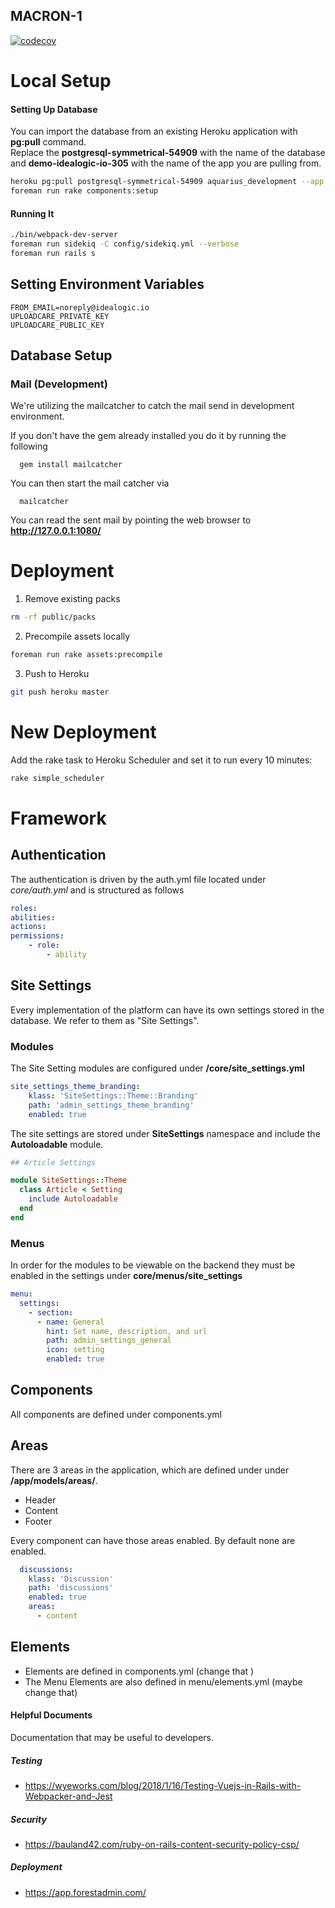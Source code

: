 MACRON-1
--------
[![codecov](https://codecov.io/gh/leouofa/aquarius/branch/master/graph/badge.svg?token=SpfdxrArOG)](https://codecov.io/gh/leouofa/aquarius)

# Local Setup

#### Setting Up Database
You can import the database from an existing Heroku application with __pg:pull__ command.  
Replace the __postgresql-symmetrical-54909__ with the name of the database 
and __demo-idealogic-io-305__ with the name of the app you are pulling from.

```bash
heroku pg:pull postgresql-symmetrical-54909 aquarius_development --app demo-idealogic-io-305
foreman run rake components:setup
```

#### Running It
```bash
./bin/webpack-dev-server
foreman run sidekiq -C config/sidekiq.yml --verbose
foreman run rails s
```

## Setting Environment Variables
```
FROM_EMAIL=noreply@idealogic.io
UPLOADCARE_PRIVATE_KEY
UPLOADCARE_PUBLIC_KEY
```

## Database Setup


### Mail (Development)
We're utilizing the mailcatcher to catch the mail send in development environment.

If you don't have the gem already installed you do it by running the following
```
  gem install mailcatcher
```
  
You can then start the mail catcher via
```
  mailcatcher
```

You can read the sent mail by pointing the  web browser to  **http://127.0.0.1:1080/**

# Deployment
1. Remove existing packs
```bash
rm -rf public/packs
```

2. Precompile assets locally
```bash
foreman run rake assets:precompile
```

3. Push to Heroku
```bash
git push heroku master
```

# New Deployment
Add the rake task to Heroku Scheduler and set it to run every 10 minutes:
```bash
rake simple_scheduler
```

# Framework

## Authentication
The authentication is driven by the auth.yml file located under _core/auth.yml_ and is structured as follows
```yml
roles:
abilities:
actions:
permissions:
    - role:
        - ability
```

## Site Settings
Every implementation of the platform can have its own settings stored in the database. 
We refer to them as "Site Settings".

### Modules
The Site Setting modules are configured under __/core/site_settings.yml__
```yaml
site_settings_theme_branding:
    klass: 'SiteSettings::Theme::Branding'
    path: 'admin_settings_theme_branding'
    enabled: true
```

The site settings are stored under __SiteSettings__ namespace and include the __Autoloadable__ module.
``` ruby
## Article Settings

module SiteSettings::Theme
  class Article < Setting
    include Autoloadable
  end
end

```

### Menus
In order for the modules to be viewable on the backend they must be enabled in the settings under __core/menus/site_settings__

```yaml
menu:
  settings:
    - section:
      - name: General
        hint: Set name, description, and url
        path: admin_settings_general
        icon: setting
        enabled: true
```

## Components
All components are defined under components.yml

## Areas
There are 3 areas in the application, which are defined under under __/app/models/areas/__.

- Header
- Content
- Footer



Every component can have those areas enabled. By default none are enabled.

```yml
  discussions:
    klass: 'Discussion'
    path: 'discussions'
    enabled: true
    areas:
      - content
```

## Elements

- Elements are defined in components.yml (change that )
- The Menu Elements are also defined in menu/elements.yml (maybe change that)

#### Helpful Documents
Documentation that may be useful to developers.

##### Testing
- https://wyeworks.com/blog/2018/1/16/Testing-Vuejs-in-Rails-with-Webpacker-and-Jest

##### Security
- https://bauland42.com/ruby-on-rails-content-security-policy-csp/

##### Deployment
- https://app.forestadmin.com/
